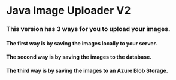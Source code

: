# Java Image Uploader V2

### This version has 3 ways for you to upload your images.
#### The first way is by saving the images locally to your server.
#### The second way is by saving the images to the database.
#### The third way is by saving the images to an Azure Blob Storage.
